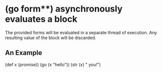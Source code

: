 # (go form**) asynchronously evaluates a block
The provided forms will be evaluated in a separate thread of execution. Any resulting value of the block will be discarded.

## An Example

  (def x (promise))
  (go (x "hello"))
  (str (x) " you!")
